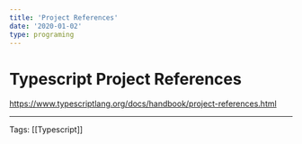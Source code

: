 ```yaml
---
title: 'Project References'
date: '2020-01-02'
type: programing 
---
```


# Typescript Project References

https://www.typescriptlang.org/docs/handbook/project-references.html


---
Tags: [[Typescript]]